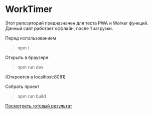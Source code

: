 # WorkTimer

Этот репозиторий предназначен для теста
PWA и Worker функций.
Данный сайт работает оффлайн, после 1 загрузки.

Перед использованием

> npm i

Открыть в браузере

> npm run dev

(Откроется в localhost:8081)

Собрать проект

> npm run build

[Посмотреть готовый результат](https://test.my-webportfolio.ru/)

